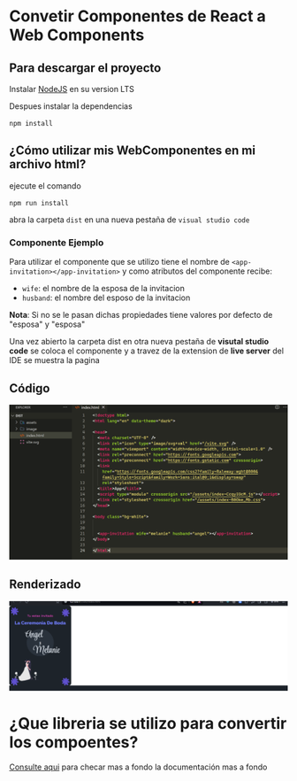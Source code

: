 # Convetir Componentes de React a Web Components

## Para descargar el proyecto

Instalar [NodeJS](https://nodejs.org/en) en su version LTS

Despues instalar la dependencias
```
npm install
```


## ¿Cómo utilizar mis WebComponentes en mi archivo html?

ejecute el comando 
```
npm run install
```

abra la carpeta `dist` en una nueva pestaña de `visual studio code`


### Componente Ejemplo

Para utilizar el componente que se utilizo tiene el nombre de `<app-invitation></app-invitation>` y como atributos del componente recibe:

* `wife`: el nombre de la esposa de la invitacion
* `husband`: el nombre del esposo de la invitacion

**Nota**: Si no se le pasan dichas propiedades tiene valores por defecto de "esposa" y "esposa"


Una vez abierto la carpeta dist en otra nueva pestaña de **visutal studio code** se coloca el componente y a travez de la extension de **live server** del IDE se muestra la pagina

## Código

![Logo de mi proyecto](./src/assets/code_html_webcomponent.png)

## Renderizado
![Logo de mi proyecto](./src/assets/webcomponent_render.png)



# ¿Que libreria se utilizo para convertir los compoentes?
[Consulte aqui](https://github.com/bitovi/react-to-web-component) para checar mas a fondo la documentación mas a fondo




